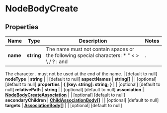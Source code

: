 # NodeBodyCreate

## Properties
Name | Type | Description | Notes
------------ | ------------- | ------------- | -------------
**name** | **string** | The name must not contain spaces or the following special characters: * \" < > \\ / ? : and |.
The character . must not be used at the end of the name.
 | [default to null]
**nodeType** | **string** |  | [default to null]
**aspectNames** | **string[]** |  | [optional] [default to null]
**properties** | **{ [key: string]: string; }** |  | [optional] [default to null]
**relativePath** | **string** |  | [optional] [default to null]
**association** | [**NodeBodyCreateAssociation**](NodeBodyCreateAssociation.md) |  | [optional] [default to null]
**secondaryChildren** | [**ChildAssociationBody[]**](ChildAssociationBody.md) |  | [optional] [default to null]
**targets** | [**AssociationBody[]**](AssociationBody.md) |  | [optional] [default to null]


